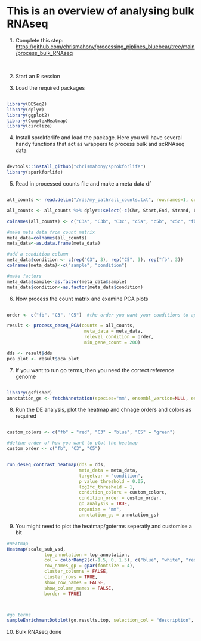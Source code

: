 # This is an overview of analysing bulk RNAseq


1. Complete this step: https://github.com/chrismahony/processing_piplines_bluebear/tree/main/process_bulk_RNAseq

<br>

2. Start an R session

3. Load the required packages

```R

library(DESeq2)
library(dplyr)
library(ggplot2)
library(ComplexHeatmap)
library(circlize)

 ````


4. Install sprokforlife and load the package. Here you will have several handy functions that act as wrappers to process bulk and scRNAseq data

```R

devtools::install_github("chrismahony/sprokforlife")
library(sporkforlife)

```


5. Read in processed counts file and make a meta data df

```R

all_counts <- read.delim("/rds/my_path/all_counts.txt", row.names=1, comment.char="#")   #read in counts

all_counts <- all_counts %>% dplyr::select(-c(Chr, Start,End, Strand, Length))    #remove non-essential columns

colnames(all_counts) <- c("C3a", "C3b", "C3c", "c5a", "c5b", "c5c", "fba", "fbb", "fbc")  #rename columns

#make meta data from count matrix
meta_data=colnames(all_counts)
meta_data<-as.data.frame(meta_data)

#add a condition column
meta_data$condition <- c(rep("C3", 3), rep("C5", 3), rep("fb", 3))
colnames(meta_data)<-c("sample", "condition")

#make factors
meta_data$sample<-as.factor(meta_data$sample)
meta_data$condition<-as.factor(meta_data$condition)

```




6. Now process the count matrix and examine PCA plots

```R

order <- c("fb", "C3", "C5")  #the order you want your conditions to appear

result <- process_deseq_PCA(counts = all_counts, 
                             meta_data = meta_data, 
                             relevel_condition = order, 
                             min_gene_count = 200)

dds <- result$dds
pca_plot <- result$pca_plot

``` 


7. If you want to run go terms, then you need the correct reference genome

```R

library(gsfisher)
annotation_gs <- fetchAnnotation(species="mm", ensembl_version=NULL, ensembl_host=NULL)

```



8. Run the DE analysis, plot the heatmap and chnage orders and colors as required


```R

custom_colors <- c("fb" = "red", "C3" = "blue", "C5" = "green")

#define order of how you want to plot the heatmap
custom_order <- c("fb", "C3", "C5")


run_deseq_contrast_heatmap(dds = dds, 
                           meta_data = meta_data, 
                           targetvar = "condition", 
                           p_value_threshold = 0.05, 
                           log2fc_threshold = 1, 
                           condition_colors = custom_colors,
                           condition_order = custom_order,
                           go_analysis = TRUE, 
                           organism = "mm", 
                           annotation_gs = annotation_gs)

```


9. You might need to plot the heatmap/goterms seperatly and customise a bit

```R
#Heatmap
Heatmap(scale_sub_vsd,
              top_annotation = top_annotation,
              col = colorRamp2(c(-1.5, 0, 1.5), c("blue", "white", "red")),
              row_names_gp = gpar(fontsize = 4),
              cluster_columns = FALSE,
              cluster_rows = TRUE,
              show_row_names = FALSE,
              show_column_names = FALSE,
              border = TRUE)



#go terms
sampleEnrichmentDotplot(go.results.top, selection_col = "description", selected_genesets = unique(go.results.top$description), sample_id_col = "comparison", fill_var = "odds.ratio", maxl=50, title="Go term",rotate_sample_labels = T)


```

10. Bulk RNAseq done

